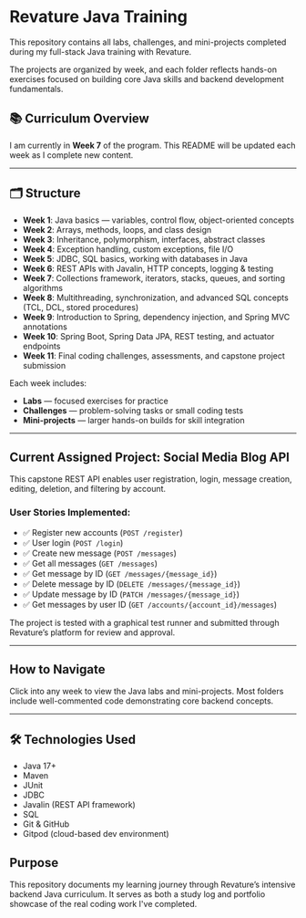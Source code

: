 # Revature Java Training

This repository contains all labs, challenges, and mini-projects completed during my full-stack Java training with Revature.

The projects are organized by week, and each folder reflects hands-on exercises focused on building core Java skills and backend development fundamentals.

## 📚 Curriculum Overview

I am currently in **Week 7** of the program. This README will be updated each week as I complete new content.

---

## 🗂 Structure

- **Week 1**: Java basics — variables, control flow, object-oriented concepts
- **Week 2**: Arrays, methods, loops, and class design
- **Week 3**: Inheritance, polymorphism, interfaces, abstract classes
- **Week 4**: Exception handling, custom exceptions, file I/O
- **Week 5**: JDBC, SQL basics, working with databases in Java
- **Week 6**: REST APIs with Javalin, HTTP concepts, logging & testing
- **Week 7**: Collections framework, iterators, stacks, queues, and sorting algorithms  
- **Week 8**: Multithreading, synchronization, and advanced SQL concepts (TCL, DCL, stored procedures)  
- **Week 9**: Introduction to Spring, dependency injection, and Spring MVC annotations  
- **Week 10**: Spring Boot, Spring Data JPA, REST testing, and actuator endpoints  
- **Week 11**: Final coding challenges, assessments, and capstone project submission

Each week includes:
- **Labs** — focused exercises for practice
- **Challenges** — problem-solving tasks or small coding tests
- **Mini-projects** — larger hands-on builds for skill integration

---

## Current Assigned Project: Social Media Blog API

This capstone REST API enables user registration, login, message creation, editing, deletion, and filtering by account.

### User Stories Implemented:
- ✅ Register new accounts (`POST /register`)
- ✅ User login (`POST /login`)
- ✅ Create new message (`POST /messages`)
- ✅ Get all messages (`GET /messages`)
- ✅ Get message by ID (`GET /messages/{message_id}`)
- ✅ Delete message by ID (`DELETE /messages/{message_id}`)
- ✅ Update message by ID (`PATCH /messages/{message_id}`)
- ✅ Get messages by user ID (`GET /accounts/{account_id}/messages`)

The project is tested with a graphical test runner and submitted through Revature’s platform for review and approval.

---

## How to Navigate

Click into any week to view the Java labs and mini-projects. Most folders include well-commented code demonstrating core backend concepts.

---

## 🛠 Technologies Used

- Java 17+
- Maven
- JUnit
- JDBC
- Javalin (REST API framework)
- SQL
- Git & GitHub
- Gitpod (cloud-based dev environment)

## Purpose

This repository documents my learning journey through Revature’s intensive backend Java curriculum. It serves as both a study log and portfolio showcase of the real coding work I've completed.

